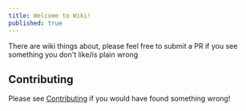 ```yaml
---
title: Welcome to Wiki!
published: true
---
```


There are wiki things about, please feel free to submit a PR if you see something you don't like/is plain wrong

## Contributing
Please see [Contributing](./contributing.md) if you would have found something wrong!
